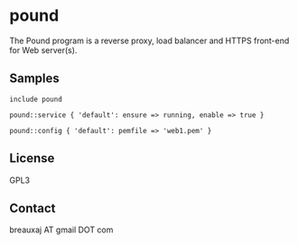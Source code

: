 pound
=====

The Pound program is a reverse proxy, load balancer and HTTPS front-end for
Web server(s).

Samples
-------
```
include pound
```
```
pound::service { 'default': ensure => running, enable => true }
```
```
pound::config { 'default': pemfile => 'web1.pem' }
```

License
-------
GPL3

Contact
-------
breauxaj AT gmail DOT com
